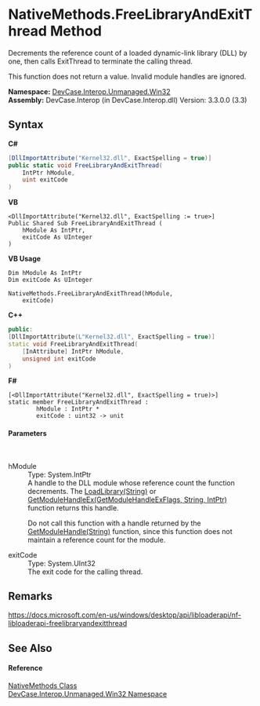 # NativeMethods.FreeLibraryAndExitThread Method 
 

Decrements the reference count of a loaded dynamic-link library (DLL) by one, then calls ExitThread to terminate the calling thread. 

 This function does not return a value. Invalid module handles are ignored.

**Namespace:**&nbsp;<a href="N_DevCase_Interop_Unmanaged_Win32">DevCase.Interop.Unmanaged.Win32</a><br />**Assembly:**&nbsp;DevCase.Interop (in DevCase.Interop.dll) Version: 3.3.0.0 (3.3)

## Syntax

**C#**<br />
``` C#
[DllImportAttribute("Kernel32.dll", ExactSpelling = true)]
public static void FreeLibraryAndExitThread(
	IntPtr hModule,
	uint exitCode
)
```

**VB**<br />
``` VB
<DllImportAttribute("Kernel32.dll", ExactSpelling := true>]
Public Shared Sub FreeLibraryAndExitThread ( 
	hModule As IntPtr,
	exitCode As UInteger
)
```

**VB Usage**<br />
``` VB Usage
Dim hModule As IntPtr
Dim exitCode As UInteger

NativeMethods.FreeLibraryAndExitThread(hModule, 
	exitCode)
```

**C++**<br />
``` C++
public:
[DllImportAttribute(L"Kernel32.dll", ExactSpelling = true)]
static void FreeLibraryAndExitThread(
	[InAttribute] IntPtr hModule, 
	unsigned int exitCode
)
```

**F#**<br />
``` F#
[<DllImportAttribute("Kernel32.dll", ExactSpelling = true)>]
static member FreeLibraryAndExitThread : 
        hModule : IntPtr * 
        exitCode : uint32 -> unit 

```


#### Parameters
&nbsp;<dl><dt>hModule</dt><dd>Type: System.IntPtr<br />A handle to the DLL module whose reference count the function decrements. The <a href="M_DevCase_Interop_Unmanaged_Win32_NativeMethods_LoadLibrary">LoadLibrary(String)</a> or <a href="M_DevCase_Interop_Unmanaged_Win32_NativeMethods_GetModuleHandleEx">GetModuleHandleEx(GetModuleHandleExFlags, String, IntPtr)</a> function returns this handle. 

 Do not call this function with a handle returned by the <a href="M_DevCase_Interop_Unmanaged_Win32_NativeMethods_GetModuleHandle">GetModuleHandle(String)</a> function, since this function does not maintain a reference count for the module.</dd><dt>exitCode</dt><dd>Type: System.UInt32<br />The exit code for the calling thread.</dd></dl>

## Remarks
<a href="https://docs.microsoft.com/en-us/windows/desktop/api/libloaderapi/nf-libloaderapi-freelibraryandexitthread" target="_blank">https://docs.microsoft.com/en-us/windows/desktop/api/libloaderapi/nf-libloaderapi-freelibraryandexitthread</a>

## See Also


#### Reference
<a href="T_DevCase_Interop_Unmanaged_Win32_NativeMethods">NativeMethods Class</a><br /><a href="N_DevCase_Interop_Unmanaged_Win32">DevCase.Interop.Unmanaged.Win32 Namespace</a><br />